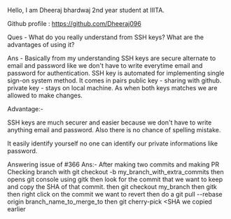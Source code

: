 Hello, I am Dheeraj bhardwaj 2nd year student at IIITA.


Github profile : https://github.com/Dheeraj096


Ques - What do you really understand from SSH keys? What are the advantages of using it?


Ans  - Basically from my understanding SSH keys are secure alternate to email and password like we don't have to write everytime email and password for authentication. SSH key  is automated for implementing single sign-on system method. It comes in pairs <public and private>  public key -  sharing with github. private key - stays on local machine. As when both keys matches we are allowed to make changes.

  Advantage:-
  
  SSH keys are much securer and easier because we don't have to write anything email and password. Also there is no chance of spelling mistake.
  
  It easily identify yourself no one can identify our private informations like password.
  
  Answering issue of #366
  Ans:- After making two commits and making PR
  Checking branch with git checkout -b my_branch_with_extra_commits
  then opens git console using gitk
  then look for the commit that we want to keep  and copy the SHA of that commit.
  then git checkout my_branch
  then gitk
  then right click on the commit we want to revert
  then do a git pull --rebase origin branch_name_to_merge_to
  then git cherry-pick <SHA we copied earlier
